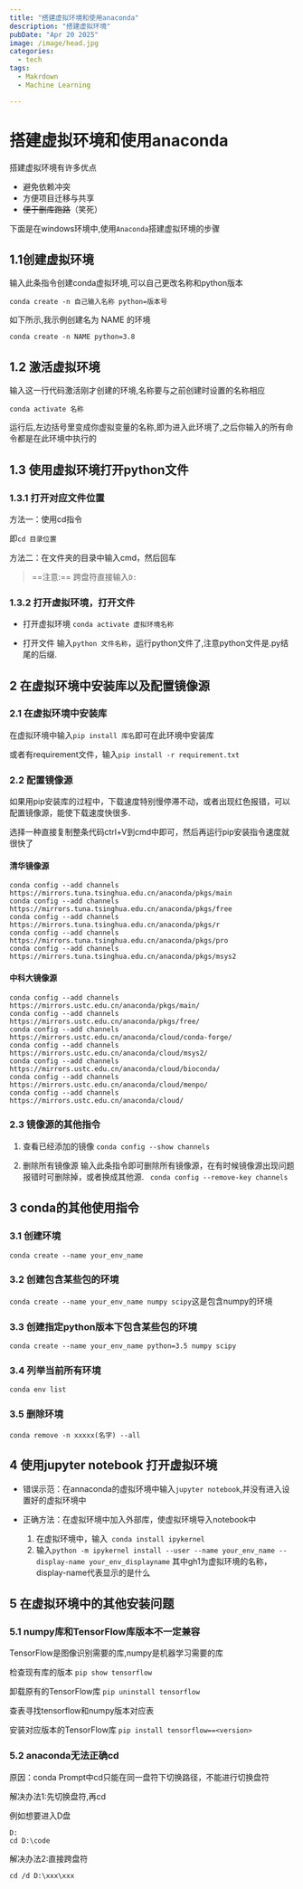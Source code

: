 ```yaml
---
title: "搭建虚拟环境和使用anaconda"
description: "搭建虚拟环境"
pubDate: "Apr 20 2025"
image: /image/head.jpg
categories:
  - tech
tags:
  - Makrdown
  - Machine Learning

---
```


# 搭建虚拟环境和使用anaconda

搭建虚拟环境有许多优点

- 避免依赖冲突
- 方便项目迁移与共享
- ~~便于删库跑路~~（笑死）

下面是在windows环境中,使用`Anaconda`搭建虚拟环境的步骤

## 1.1创建虚拟环境

输入此条指令创建conda虚拟环境,可以自己更改名称和python版本

`conda create -n 自己输入名称 python=版本号`

如下所示,我示例创建名为 NAME 的环境

`conda create -n NAME python=3.8 `

## 1.2 激活虚拟环境

输入这一行代码激活刚才创建的环境,名称要与之前创建时设置的名称相应

`conda activate 名称`

运行后,左边括号里变成你虚拟变量的名称,即为进入此环境了,之后你输入的所有命令都是在此环境中执行的

## 1.3 使用虚拟环境打开python文件

### 1.3.1 打开对应文件位置

方法一：使用cd指令

即`cd 目录位置 `

方法二：在文件夹的目录中输入cmd，然后回车

> ==注意:==
> 跨盘符直接输入`D:`

### 1.3.2 打开虚拟环境，打开文件

- 打开虚拟环境
  `conda activate 虚拟环境名称`

- 打开文件
  输入`python 文件名称`，运行python文件了,注意python文件是.py结尾的后缀.

## 2 在虚拟环境中安装库以及配置镜像源

### 2.1 在虚拟环境中安装库

在虚拟环境中输入`pip install 库名`即可在此环境中安装库

或者有requirement文件，输入`pip install -r requirement.txt`

### 2.2 配置镜像源

如果用pip安装库的过程中，下载速度特别慢停滞不动，或者出现红色报错，可以配置镜像源，能使下载速度快很多.

选择一种直接复制整条代码ctrl+V到cmd中即可，然后再运行pip安装指令速度就很快了

#### 清华镜像源

```
conda config --add channels  https://mirrors.tuna.tsinghua.edu.cn/anaconda/pkgs/main
conda config --add channels  https://mirrors.tuna.tsinghua.edu.cn/anaconda/pkgs/free
conda config --add channels  https://mirrors.tuna.tsinghua.edu.cn/anaconda/pkgs/r
conda config --add channels  https://mirrors.tuna.tsinghua.edu.cn/anaconda/pkgs/pro
conda config --add channels  https://mirrors.tuna.tsinghua.edu.cn/anaconda/pkgs/msys2
```

#### 中科大镜像源

```
conda config --add channels https://mirrors.ustc.edu.cn/anaconda/pkgs/main/
conda config --add channels https://mirrors.ustc.edu.cn/anaconda/pkgs/free/
conda config --add channels https://mirrors.ustc.edu.cn/anaconda/cloud/conda-forge/
conda config --add channels https://mirrors.ustc.edu.cn/anaconda/cloud/msys2/
conda config --add channels https://mirrors.ustc.edu.cn/anaconda/cloud/bioconda/
conda config --add channels https://mirrors.ustc.edu.cn/anaconda/cloud/menpo/
conda config --add channels https://mirrors.ustc.edu.cn/anaconda/cloud/
```

### 2.3 镜像源的其他指令

1. 查看已经添加的镜像
   `conda config --show channels`

2. 删除所有镜像源
   输入此条指令即可删除所有镜像源，在有时候镜像源出现问题报错时可删除掉，或者换成其他源.
   ` conda config --remove-key channels`

## 3 conda的其他使用指令

### 3.1 创建环境

`conda create --name your_env_name`

### 3.2 创建包含某些包的环境

`conda create --name your_env_name numpy scipy`这是包含numpy的环境

### 3.3 创建指定python版本下包含某些包的环境

`conda create --name your_env_name python=3.5 numpy scipy`

### 3.4 列举当前所有环境

`conda env list`

### 3.5 删除环境

`conda remove -n xxxxx(名字) --all`

## 4 使用jupyter notebook 打开虚拟环境

- 错误示范：在annaconda的虚拟环境中输入`jupyter notebook`,并没有进入设置好的虚拟环境中

- 正确方法：在虚拟环境中加入外部库，使虚拟环境导入notebook中
  1. 在虚拟环境中，输入` conda install ipykernel`
  2. 输入`python -m ipykernel install --user --name your_env_name --display-name your_env_displayname`
     其中gh1为虚拟环境的名称，display-name代表显示的是什么

## 5 在虚拟环境中的其他安装问题

### 5.1 numpy库和TensorFlow库版本不一定兼容

TensorFlow是图像识别需要的库,numpy是机器学习需要的库

检查现有库的版本 `pip show tensorflow`

卸载原有的TensorFlow库 `pip uninstall tensorflow`

查表寻找tensorflow和numpy版本对应表

安装对应版本的TensorFlow库 `pip install tensorflow==<version>`

### 5.2 anaconda无法正确cd

原因：conda Prompt中cd只能在同一盘符下切换路径，不能进行切换盘符

解决办法1:先切换盘符,再cd

例如想要进入D盘

```
D:
cd D:\code
```

解决办法2:直接跨盘符

```
cd /d D:\xxx\xxx
```
